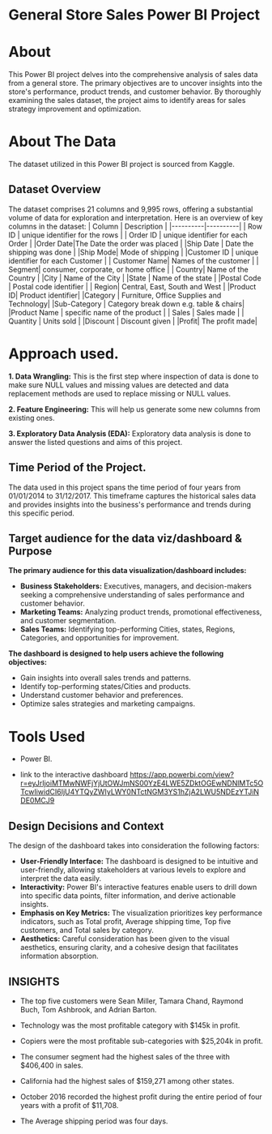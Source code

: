 
#  General Store Sales Power BI Project

# About

This Power BI project delves into the comprehensive analysis of sales data from a general store. The primary objectives are to uncover insights into the store's performance, product trends, and customer behavior. By thoroughly examining the sales dataset, the project aims to identify areas for sales strategy improvement and optimization.






# About The Data

The dataset utilized in this Power BI project is sourced from Kaggle. 

## Dataset Overview

The dataset comprises 21 columns and 9,995 rows, offering a substantial volume of data for exploration and interpretation. Here is an overview of key columns in the dataset:
| Column | Description | 
|----------|----------|
| Row ID | unique identifier for the rows | 
| Order ID | unique identifier for each Order | 
|Order Date|The Date the order was placed |
|Ship Date | Date the shipping was done | 
|Ship Mode| Mode of shipping | 
|Customer ID | unique identifier for each Customer | 
| Customer Name| Names of the customer | 
| Segment| consumer, corporate, or home office |
| Country| Name of the Country | 
|City | Name of the City | 
|State | Name of the state | 
|Postal Code | Postal code identifier | 
| Region| Central, East, South and West |
|Product ID| Product identifier|
|Category | Furniture, Office Supplies and Technology|
|Sub-Category | Category break down e.g. table & chairs|
|Product Name | specific name of the product | 
| Sales | Sales made |
| Quantity | Units sold |
|Discount | Discount given |
|Profit| The profit made|













# Approach used.
**1. Data Wrangling:** This is the first step where inspection of data is done to make sure NULL values and missing values are detected and data replacement methods are used to replace missing or NULL values.

**2. Feature Engineering:** This will help us generate some new columns from existing ones.

**3. Exploratory Data Analysis (EDA):** Exploratory data analysis is done to answer the listed questions and aims of this project.
## Time Period of the Project.

The data used in this project spans the time period of four years from 01/01/2014 to 31/12/2017. This timeframe captures the historical sales data and provides insights into the business's performance and trends during this specific period.

## Target audience for the data viz/dashboard & Purpose
**The primary audience for this data visualization/dashboard includes:**
- **Business Stakeholders:** Executives, managers, and decision-makers seeking a comprehensive understanding of sales performance and customer behavior.
- **Marketing Teams:** Analyzing product trends, promotional effectiveness, and customer segmentation.
- **Sales Teams:** Identifying top-performing Cities, states, Regions, Categories, and opportunities for improvement.
  
**The dashboard is designed to help users achieve the following objectives:**
- Gain insights into overall sales trends and patterns.
- Identify top-performing states/Cities and products.
- Understand customer behavior and preferences.
- Optimize sales strategies and marketing campaigns.

# Tools Used 
* Power BI.
- link to the interactive dashboard
 https://app.powerbi.com/view?r=eyJrIjoiMTMwNWFjYjUtOWJmNS00YzE4LWE5ZDktOGEwNDNlMTc5OTcwIiwidCI6IjU4YTQyZWIyLWY0NTctNGM3YS1hZjA2LWU5NDEzYTJiNDE0MCJ9
## Design Decisions and Context
The design of the dashboard takes into consideration the following factors:
- **User-Friendly Interface:** The dashboard is designed to be intuitive and user-friendly, allowing stakeholders at various levels to explore and interpret the data easily.
- **Interactivity:** Power BI's interactive features enable users to drill down into specific data points, filter information, and derive actionable insights.
- **Emphasis on Key Metrics:** The visualization prioritizes key performance indicators, such as Total profit, Average shipping time, Top five customers, and Total sales by category.
- **Aesthetics:** Careful consideration has been given to the visual aesthetics, ensuring clarity, and a cohesive design that facilitates information absorption.
## INSIGHTS
- The top five customers were Sean Miller, Tamara Chand, Raymond Buch, Tom Ashbrook, and Adrian Barton.
- Technology was the most profitable category with $145k in profit.

- Copiers were the most profitable sub-categories with $25,204k in profit.
- The consumer segment had the highest sales of the three with $406,400 in sales.
- California had the highest sales of $159,271 among other states.
- October 2016 recorded the highest profit during the entire period of four years with a profit of $11,708.
- The Average shipping period was four days. 
